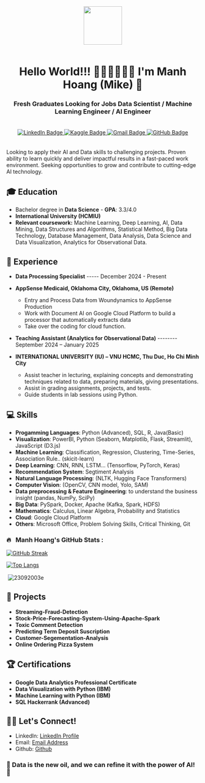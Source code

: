 <div id="header" align="center">
  <img src="https://media2.giphy.com/media/v1.Y2lkPTc5MGI3NjExYXBydDJ6cjRrdHdyYWc0cDNzM2c0MWEzZmc4ZzVidHNxdm1iOTdnMSZlcD12MV9pbnRlcm5hbF9naWZfYnlfaWQmY3Q9Zw/f4ztZcdm9Fi90vL4Zd/giphy.gif" width="100"/>
</div>

<p align="center"><img src="https://komarev.com/ghpvc/?username=23092003e&style=flat-square&color=green" alt=""></p>

<h1 align="center">Hello World!!! 👋🏻👋🏻👋🏻 I'm Manh Hoang (Mike) 🤖 </h1>
<h3 align="center"> Fresh Graduates Looking for Jobs Data Scientist / Machine Learning Engineer / AI Engineer </h3>

<div align="center" style="padding: 20px;">
  <div id="badges">
    <a href="https://www.linkedin.com/in/hvmanh2309/">
      <img src="https://img.shields.io/badge/LinkedIn-blue?style=for-the-badge&logo=linkedin&logoColor=white" alt="LinkedIn Badge"/>
    </a>
    <a href="https://www.kaggle.com/mnhhongzz">
      <img src="https://img.shields.io/badge/Kaggle-white?style=for-the-badge&logo=kaggle&logoColor=blue" alt="Kaggle Badge"/>
    </a>
    <a href="mailto:hoangvanmanh2309@gmail.com">
      <img src="https://img.shields.io/badge/Gmail-red?style=for-the-badge&logo=gmail&logoColor=white" alt="Gmail Badge"/>
    </a>
    <a href="https://github.com/23092003e">
      <img src="https://img.shields.io/badge/GitHub-black?style=for-the-badge&logo=github&logoColor=white" alt="GitHub Badge"/>
    </a>
  </div>
</div>


Looking to apply their AI and Data skills to challenging projects. Proven ability to learn quickly and deliver impactful results in a fast-paced work environment. Seeking opportunities to grow and contribute to cutting-edge AI technology.  

## 🎓 Education
- Bachelor degree in **Data Science** - **GPA**: 3.3/4.0
- **International University (HCMIU)**
- **Relevant coursework:** Machine Learning, Deep Learning, AI, Data Mining, Data Structures and Algorithms, Statistical Method, Big Data Technology, Database Management, Data Analysis, Data Science and Data Visualization, Analytics for Observational Data.

## 🔭 Experience
- **Data Processing Specialist** ----- December 2024 - Present
- **AppSense Medicaid, Oklahoma City, Oklahoma, US (Remote)**
  
  - Entry and Process Data from Woundynamics to AppSense Production
  - Work with Document AI on Google Cloud Platform to build a processor that automatically extracts data
  - Take over the coding for cloud function.
  
- **Teaching Assistant (Analytics for Observational Data)** -------- September 2024 – January 2025                  
- **INTERNATIONAL UNIVERSITY (IU) – VNU HCMC, Thu Duc, Ho Chi Minh City**
  - Assist teacher in lecturing, explaining concepts and demonstrating techniques related to data, preparing materials, giving presentations.
  - Assist in grading assignments, projects, and tests.
  - Guide students in lab sessions using Python.

## 💻 Skills
- **Progamming Languages**: Python (Advanced), SQL, R, Java(Basic)
- **Visualization**: PowerBI, Python (Seaborn, Matplotlib, Flask, Streamlit), JavaScript (D3.js)
- **Machine Learning**: Classification, Regression, Clustering, Time-Series, Association Rule.. (skicit-learn)
- **Deep Learning**: CNN, RNN, LSTM... (Tensorflow, PyTorch, Keras)
- **Recommendation System**: Segtiment Analysis
- **Natural Language Processing**: (NLTK, Hugging Face Transformers)
- **Computer Vision**: (OpenCV, CNN model, Yolo, SAM)
- **Data preprocessing & Feature Engineering**: to understand the business insight (pandas, NumPy, SciPy)
- **Big Data**: PySpark, Docker, Apache (Kafka, Spark, HDFS)
- **Mathematics**: Calculus, Linear Algebra, Probability and Statistics
- **Cloud**: Google Cloud Platform
- **Others**: Microsoft Office, Problem Solving Skills, Critical Thinking, Git

### 🔥 &nbsp; Manh Hoang's GitHub Stats :
[![GitHub Streak](https://streak-stats.demolab.com/?user=23092003e&theme=dark&background=000000)](https://git.io/streak-stats)

[![Top Langs](https://github-readme-stats.vercel.app/api/top-langs/?username=23092003e&layout=compact&theme=vision-friendly-dark)](https://github.com/23092003e/github-readme-stats)

<p>&nbsp;<img align="center" src="https://github-readme-stats.vercel.app/api?username=23092003e&show_icons=true&locale=en&theme=vision-friendly-dark" alt="23092003e" /></p>

## 🚀 Projects
- **Streaming-Fraud-Detection**
- **Stock-Price-Forecasting-System-Using-Apache-Spark**
- **Toxic Comment Detection**
- **Predicting Term Deposit Suscription**
- **Customer-Segementation-Analysis**
- **Online Ordering Pizza System**


## 🏆 Certifications
- **Google Data Analytics Professional Certificate**
- **Data Visualization with Python (IBM)**
- **Machine Learning with Python (IBM)**
- **SQL Hackerrank (Advanced)**

## 🤝🏽 Let's Connect!
- LinkedIn: [LinkedIn Profile](https://www.linkedin.com/in/hvmanh2309/)
- Email: [Email Address](mailto:hoangvanmanh2309@gmail.com)
- Github: [Github](https://github.com/23092003e/23092003e/)

### 🤖 Data is the new oil, and we can refine it with the power of AI! 🚀
